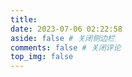 ```yaml
---
title: 
date: 2023-07-06 02:22:58
aside: false # 关闭侧边栏
comments: false # 关闭评论
top_img: false
---
```

<style>
/* 页面初始化 */
div#page {
    background: none;
    border: 0;
    padding: 0;
}
[data-theme=dark] #twikoo .tk-content,
#twikoo .tk-content {
    padding: 0;
    background: transparent;
}

.tk-comments-container>.tk-comment,
.tk-submit:nth-child(1){
    background: var(--card-bg);
    border: 1px rgba(188, 188, 188, 0.8) solid;
    box-shadow: 0 5px 10px rgb(189 189 189 / 10%);
    transition: all .3s ease-in-out;
    border-radius: 12px;
}

.tk-comments-container>.tk-comment:hover,
.tk-submit:nth-child(1):hover {
    border-color: #6dc3fd;
}

.tk-submit {
    padding: 20px 10px 0;
}

.tk-comments-container>.tk-comment {
    padding: 15px;
}

/* 页面初始化结束 */
div#todolist {
    display: flex;
    flex-wrap: wrap;
    margin-top: 1rem;
}
.list_item {
    display: inline-block;
    width: calc(50% - .4rem);
    background: #ffe3dd;
    border-radius: 12px;
    padding: 10px 1rem 1.2rem;
    border: 2px dashed #f7a796;
    --todo-border: 1px solid #f7a796;
    margin-right: 1rem;
    margin-bottom: 1rem;
}
.list_item h3 {
    margin: 0;
    border-bottom: var(--todo-border);
}
.list_item ul {
    font-size: 17px;
    padding: 0 !important;
    margin: 0;
}
 .list_item li{
    margin: 0 !important;
    border-bottom: var(--todo-border);
 }
.list_item li::marker {
  content: none;
}
li.achieve {
    opacity: .8;
    text-decoration: line-through;
}
@media screen and (max-width: 900px) {
  div#todolist {
    margin: 1rem 5px 0;
  }
}
@media screen and (max-width: 768px) {
  .list_item{
    width: 100%;
  }
}
</style>


<div id="todolist"></div>


<script>
// 瀑布流函数，不用管
function waterfall(t){function e(t,e){var n=window.getComputedStyle(e);return parseFloat(n["margin"+t])||0}function n(t){return t+"px"}function r(t){return parseFloat(t.style.left)}function o(t){return t.clientWidth}function l(t){return function(t){return parseFloat(t.style.top)}(t)+function(t){return t.clientHeight}(t)+e("Bottom",t)}function i(t){return r(t)+o(t)+e("Right",t)}function u(t){t=t.sort((function(t,e){return l(t)===l(e)?r(e)-r(t):l(e)-l(t)}))}function a(e){o(t)!=h&&(e.target.removeEventListener(e.type,arguments.callee),waterfall(t))}"string"==typeof t&&(t=document.querySelector(t));var s=[].map.call(t.children,(function(t){return t.style.position="absolute",t}));t.style.position="relative";var f=[];s.length&&(s[0].style.top="0px",s[0].style.left=n(e("Left",s[0])),f.push(s[0]));for(var p=1;p<s.length;p++){var c=s[p-1],y=s[p];if(!(i(c)+o(y)<=o(t)))break;y.style.top=c.style.top,y.style.left=n(i(c)+e("Left",y)),f.push(y)}for(;p<s.length;p++){u(f);y=s[p];var d=f.pop();y.style.top=n(l(d)+e("Top",y)),y.style.left=n(r(d)),f.push(y)}u(f);var v=f[0];t.style.height=n(l(v));var h=o(t);window.addEventListener?window.addEventListener("resize",a):document.body.onresize=a}

// 清单函数
todolist();
function todolist() {
    fetch('https://pjshuoshuo.zeabur.app/api/memo?creatorId=1&tag=清单').then(res => res.json()).then(data => { // 注意替换链接和ID
        // 获取并处理数据
        data = data.data
        let box = document.getElementById('todolist')
        data.forEach(item => {
            // 处理数据
            let content = item.content,
                title = content.match(/\[(.*?)\]/g)[0].replace(/\[(.*?)\]/,'$1');
            // 去掉多余内容，替换清单内容
            content = content.replace(/#.*\s/g, '').replace(/(-\s\[\s\]\s)(.*)/g, `<li><i style="margin-right: 5px;" class="fa-regular fa-circle"></i>$2</li>`).replace(/(-\s\[x\]\s)(.*)/g, `<li class="achieve"><i style="margin-right: 5px;" class="fa-regular fa-circle-check"></i>$2</li>`);
            // 渲染数据
            let div = document.createElement('div');
            div.className = 'list_item';
            div.innerHTML = `<h3>${title}</h3><ul>${content}</ul>`;
            box.appendChild(div);
        });
        waterfall('#todolist');
    }).catch()
}
</script>